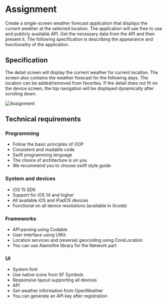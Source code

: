 # Assignment

Create a single-screen weather forecast application that displays the current weather at the selected location. The application will use free to use and publicly available API. Get the necessary data from the API and then present it. The following specification is describing the appearance and functionality of the application.

## Specification

The detail screen will display the current weather for current location. The screen also contains the weather forecast for the following days. The location can be added/removed from favorites.
If the detail does not fit on the device screen, the top navigation will be displayed dynamically after scrolling down.

![Assignment](assignment.png)

## Technical requirements

### Programming
- Follow the basic principles of OOP
- Consistent and readable code
- Swift programming language
- The choice of architecture is on you
- We recommend you to choose swift style guide

### System and devices
- iOS 15 SDK
- Support for iOS 14 and higher
- All available iOS and iPadOS devices
- Functional on all device resolutions (available in Xcode)

### Frameworks
- API parsing using Codable
- User interface using UIKit
- Location services and (reverse) geocoding using CoreLocation
- You can use Alamofire library for the Network part

### UI
- System font
- Use native icons from SF Symbols
- Responsive layout supporting all devices
- API
- Get weather information from OpenWeather
- You can generate an API key after registration

